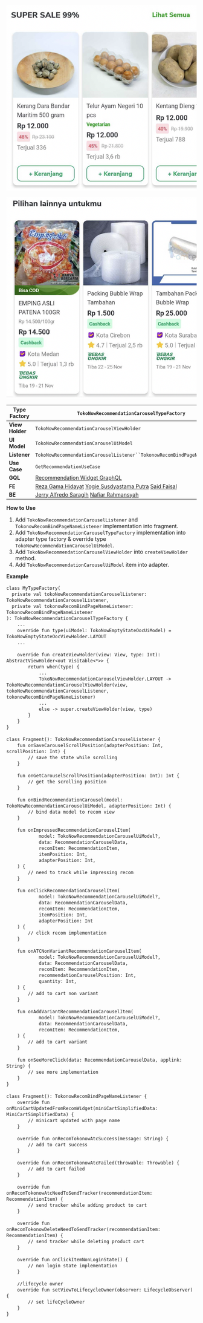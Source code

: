 ![image](../../res/tokopedia_now_product_recommendation.png)

![image](../../res/tokopedia_now_product_recommendation_without_atc.png)

<!--left header table-->
| **Type Factory** | `TokoNowRecommendationCarouselTypeFactory` |
| --- | --- |
| **View Holder** | `TokoNowRecommendationCarouselViewHolder` |
| **UI Model** | `TokoNowRecommendationCarouselUiModel` |
| **Listener** | `TokoNowRecommendationCarouselListener``TokonowRecomBindPageNameListener` |
| **Use Case** | `GetRecommendationUseCase` |
| **GQL** | [Recommendation Widget GraphQL](/wiki/spaces/PSM/pages/513970356/Recommendation+Widget+GraphQL)  |
| **FE** | [Reza Gama Hidayat](https://tokopedia.atlassian.net/wiki/people/5def15952702bc0ec7e775c5?ref=confluence) [Yogie Susdyastama Putra](https://tokopedia.atlassian.net/wiki/people/5c6bf2e6f1a05835f933bf30?ref=confluence) [Said Faisal](https://tokopedia.atlassian.net/wiki/people/5e25eee0ee264b0e745862c3?ref=confluence) |
| **BE** | [Jerry Alfredo Saragih](https://tokopedia.atlassian.net/wiki/people/5d4287a27e09400be06c03e2?ref=confluence) [Nafiar Rahmansyah](https://tokopedia.atlassian.net/wiki/people/5c370a26a217aa69bce577b6?ref=confluence)  |

**How to Use**

1. Add `TokoNowRecommendationCarouselListener` and `TokonowRecomBindPageNameListener` implementation into fragment.
2. Add `TokoNowRecommendationCarouselTypeFactory` implementation into adapter type factory & override type `TokoNowRecommendationCarouselUiModel`.
3. Add `TokoNowRecommendationCarouselViewHolder` into `createViewHolder` method.
4. Add `TokoNowRecommendationCarouselUiModel` item into adapter.

**Example**



```
class MyTypeFactory(
  private val tokoNowRecommendationCarouselListener: TokoNowRecommendationCarouselListener,
  private val tokonowRecomBindPageNameListener: TokonowRecomBindPageNameListener
): TokoNowRecommendationCarouselTypeFactory {
    ...
    override fun type(uiModel: TokoNowEmptyStateOocUiModel) = TokoNowEmptyStateOocViewHolder.LAYOUT
    ...
    
    override fun createViewHolder(view: View, type: Int): AbstractViewHolder<out Visitable<*>> {
        return when(type) {
            ...
            TokoNowRecommendationCarouselViewHolder.LAYOUT -> TokoNowRecommendationCarouselViewHolder(view, tokoNowRecommendationCarouselListener, tokonowRecomBindPageNameListener)
            ...
            else -> super.createViewHolder(view, type)
        }
    }
}

class Fragment(): TokoNowRecommendationCarouselListener {
    fun onSaveCarouselScrollPosition(adapterPosition: Int, scrollPosition: Int) {
        // save the state while scrolling
    }

    fun onGetCarouselScrollPosition(adapterPosition: Int): Int {
        // get the scrolling position
    }

    fun onBindRecommendationCarousel(model: TokoNowRecommendationCarouselUiModel, adapterPosition: Int) {
        // bind data model to recom view
    }

    fun onImpressedRecommendationCarouselItem(
            model: TokoNowRecommendationCarouselUiModel?,
            data: RecommendationCarouselData,
            recomItem: RecommendationItem,
            itemPosition: Int,
            adapterPosition: Int,
    ) {
        // need to track while impressing recom
    }

    fun onClickRecommendationCarouselItem(
            model: TokoNowRecommendationCarouselUiModel?,
            data: RecommendationCarouselData,
            recomItem: RecommendationItem,
            itemPosition: Int,
            adapterPosition: Int
    ) {
        // click recom implementation
    }

    fun onATCNonVariantRecommendationCarouselItem(
            model: TokoNowRecommendationCarouselUiModel?,
            data: RecommendationCarouselData,
            recomItem: RecommendationItem,
            recommendationCarouselPosition: Int,
            quantity: Int,
    ) {
        // add to cart non variant
    }

    fun onAddVariantRecommendationCarouselItem(
            model: TokoNowRecommendationCarouselUiModel?,
            data: RecommendationCarouselData,
            recomItem: RecommendationItem,
    ) {
        // add to cart variant
    }

    fun onSeeMoreClick(data: RecommendationCarouselData, applink: String) {
        // see more implementation
    }
}

class Fragment(): TokonowRecomBindPageNameListener {
    override fun onMiniCartUpdatedFromRecomWidget(miniCartSimplifiedData: MiniCartSimplifiedData) {
        // minicart updated with page name
    }

    override fun onRecomTokonowAtcSuccess(message: String) {
        // add to cart success
    }

    override fun onRecomTokonowAtcFailed(throwable: Throwable) {
        // add to cart failed
    }

    override fun onRecomTokonowAtcNeedToSendTracker(recommendationItem: RecommendationItem) {
        // send tracker while adding product to cart
    }

    override fun onRecomTokonowDeleteNeedToSendTracker(recommendationItem: RecommendationItem) {
        // send tracker while deleting product cart
    }

    override fun onClickItemNonLoginState() {
        // non login state implementation
    }

    //lifecycle owner
    override fun setViewToLifecycleOwner(observer: LifecycleObserver) {
        // set lifeCycleOwner
    }
}
```

